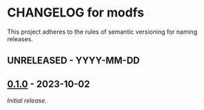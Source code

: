 <!--
Copyright header:

SPDX-License-Identifier: CC-BY-SA-4.0
SPDX-FileCopyrightText: 2023 Jonas Tobias Hopusch <git@jotoho.de>
-->

# CHANGELOG for modfs

<!--
Changelog rules:

Please attempt to follow the guidelines set by the "Keep a Changelog"
public specification.

Keep a Changelog: https://keepachangelog.com/en/1.1.0/
-->

This project adheres to the rules of semantic versioning for naming releases.

## UNRELEASED - YYYY-MM-DD

## [0.1.0] - 2023-10-02

_Initial release._

[0.1.0]: https://github.com/jotoho/tes-moddingoverlay/releases/tag/0.1.0
